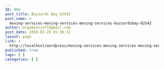 ```yaml
---
ID: 995
post_title: Buzzards Bay 02542
post_name: >
  moving-services-moving-services-moving-services-buzzardsbay-02542
author: mrgabonijeff@gmail.com
post_date: 2018-03-28 01:36:32
layout: page
link: >
  http://localhost/wordpress/moving-services-moving-services-moving-services-buzzardsbay-02542/
published: true
tags: [ ]
categories: [ ]
---
```

